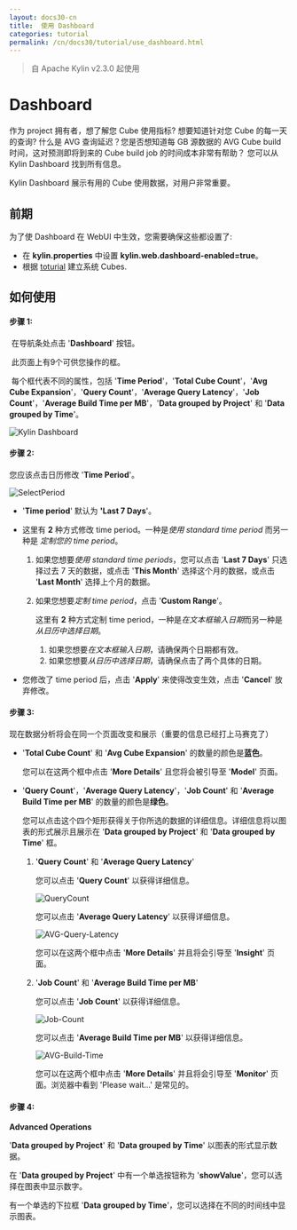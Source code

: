 ```yaml
---
layout: docs30-cn
title:  使用 Dashboard
categories: tutorial
permalink: /cn/docs30/tutorial/use_dashboard.html
---
```


> 自 Apache Kylin v2.3.0 起使用

# Dashboard

作为 project 拥有者，想了解您 Cube 使用指标? 想要知道针对您 Cube 的每一天的查询? 什么是 AVG 查询延迟？您是否想知道每 GB 源数据的 AVG Cube build 时间，这对预测即将到来的 Cube build job 的时间成本非常有帮助？ 您可以从 Kylin Dashboard 找到所有信息。

Kylin Dashboard 展示有用的 Cube 使用数据，对用户非常重要。

## 前期

为了使 Dashboard 在 WebUI 中生效，您需要确保这些都设置了:
* 在 **kylin.properties** 中设置 **kylin.web.dashboard-enabled=true**。
* 根据 [toturial](setup_systemcube.html) 建立系统 Cubes.

## 如何使用

#### 步骤 1:

​	在导航条处点击 '**Dashboard**' 按钮。

​	此页面上有9个可供您操作的框。

​	每个框代表不同的属性，包括 '**Time Period**'，'**Total Cube Count**'，'**Avg Cube Expansion**'，'**Query Count**'，'**Average Query Latency**'，'**Job Count**'，'**Average Build Time per MB**'，'**Data grouped by Project**' 和 '**Data grouped by Time**'。

![Kylin Dashboard](/images/Dashboard/QueryCount.jpg)

#### 步骤 2:

您应该点击日历修改 '**Time Period**'。

![SelectPeriod](/images/Dashboard/SelectPeriod.png)

- '**Time period**' 默认为 **'Last 7 Days**'。

- 这里有 **2** 种方式修改 time period。一种是*使用 standard time period* 而另一种是 *定制您的 time period*。

  1. 如果您想要*使用 standard time periods*，您可以点击 '**Last 7 Days**' 只选择过去 7 天的数据，或点击 '**This Month**' 选择这个月的数据，或点击 '**Last Month**' 选择上个月的数据。 

  2. 如果您想要*定制 time period*，点击 '**Custom Range**'。

     这里有 **2** 种方式定制 time period，一种是*在文本框输入日期*而另一种是*从日历中选择日期*。

     1. 如果您想要*在文本框输入日期*，请确保两个日期都有效。
     2. 如果您想要*从日历中选择日期*，请确保点击了两个具体的日期。

- 您修改了 time period 后，点击 '**Apply**' 来使得改变生效，点击 '**Cancel**' 放弃修改。

#### 步骤 3:

现在数据分析将会在同一个页面改变和展示（重要的信息已经打上马赛克了）

- '**Total Cube Count**' 和 '**Avg Cube Expansion**' 的数量的颜色是**蓝色**。

  您可以在这两个框中点击 '**More Details**' 且您将会被引导至 '**Model**' 页面。

- '**Query Count**'，'**Average Query Latency**'，'**Job Count**' 和 '**Average Build Time per MB**' 的数量的颜色是**绿色**。

  您可以点击这个四个矩形获得关于你所选的数据的详细信息。详细信息将以图表的形式展示且展示在 '**Data grouped by Project**' 和 '**Data grouped by Time**' 框。

  1. '**Query Count**' 和 '**Average Query Latency**'

     您可以点击 '**Query Count**' 以获得详细信息。 

     ![QueryCount](/images/Dashboard/QueryCount.jpg)

     您可以点击 '**Average Query Latency**' 以获得详细信息。 

     ![AVG-Query-Latency](/images/Dashboard/AVGQueryLatency.jpg)

     您可以在这两个框中点击 '**More Details**' 并且将会引导至 '**Insight**' 页面。 

  2. '**Job Count**' 和 '**Average Build Time per MB**'

     您可以点击 '**Job Count**' 以获得详细信息。 

     ![Job-Count](/images/Dashboard/JobCount.jpg)

     您可以点击 '**Average Build Time per MB**' 以获得详细信息。 

     ![AVG-Build-Time](/images/Dashboard/AVGBuildTimePerMB.jpg)

     您可以在这两个框中点击 '**More Details**' 并且将会引导至 '**Monitor**' 页面。浏览器中看到 'Please wait...' 是常见的。

#### 步骤 4:

**Advanced Operations**

'**Data grouped by Project**' 和 '**Data grouped by Time**' 以图表的形式显示数据。

在 '**Data grouped by Project**' 中有一个单选按钮称为 '**showValue**'，您可以选择在图表中显示数字。

有一个单选的下拉框 '**Data grouped by Time**'，您可以选择在不同的时间线中显示图表。
